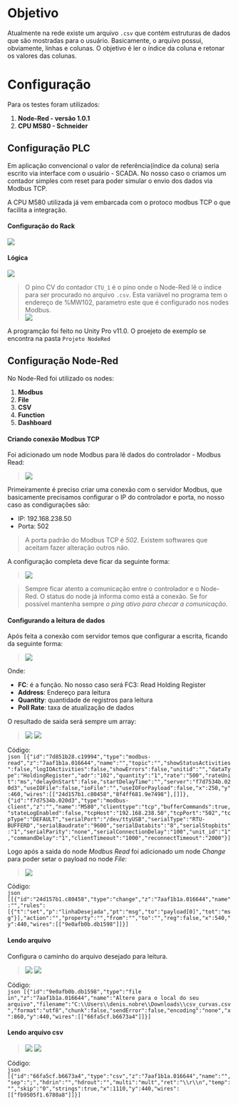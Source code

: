 # Objetivo

Atualmente na rede existe um arquivo `.csv` que contém estruturas de dados que são mostradas para o usuário.
Basicamente, o arquivo possui, obviamente, linhas e colunas. O objetivo é ler o índice da coluna e retonar os valores das colunas.


# Configuração

Para os testes foram utilizados:
1. **Node-Red - versão 1.0.1**
2. **CPU M580 - Schneider**

## Configuração PLC

Em aplicação convencional o valor de referência(índice da coluna) seria escrito via interface com o usuário - SCADA. No nosso caso o criamos um contador simples com reset para poder simular o envio dos dados via Modbus TCP.

A CPU M580 utilizada já vem embarcada com o protoco modbus TCP o que facilita a integração.


#### Configuração do Rack
<img src="https://github.com/dedynobre/dados-modbus-csv/blob/master/imagens/config-rack.png"/></br>

#### Lógica
<img src="https://github.com/dedynobre/dados-modbus-csv/blob/master/imagens/logica.png"/></br>

> O pino CV do contador `CTU_1` é o pino onde o Node-Red lê o índice para ser procurado no arquivo `.csv`.
> Esta variável no programa tem o endereço de %MW102, parametro este que é configurado nos nodes Modbus.</br>
> <img src="https://github.com/dedynobre/dados-modbus-csv/blob/master/imagens/Var.png"/>


A programção foi feito no Unity Pro v11.0.
O proejeto de exemplo se encontra na pasta `Projeto NodeRed`

## Configuração Node-Red

No Node-Red foi utilizado os nodes:
1. **Modbus**
2. **File**
3. **CSV**
4. **Function**
5. **Dashboard**

#### Criando conexão Modbus TCP

Foi adicionado um node Modbus para lê dados do controlador - Modbus Read:
> <img src="https://github.com/dedynobre/dados-modbus-csv/blob/master/imagens/config-modbus-01.png"/>

Primeiramente é preciso criar uma conexão com o servidor Modbus, que basicamente precisamos configurar o IP do controlador e porta, no nosso caso as condigurações são:
* IP: 192.168.238.50
* Porta: 502

> A porta padrão do Modbus TCP é *502*. Existem softwares que aceitam fazer alteração outros não.

A configuração completa deve ficar da seguinte forma:
> <img src="https://github.com/dedynobre/dados-modbus-csv/blob/master/imagens/config-modbus-02.png"/>


> Sempre ficar atento a comunicação entre o controlador e o Node-Red. O status do node já informa como está a conexão. Se for possível mantenha sempre *o ping ativo para checar a comunicação*.


#### Configurando a leitura de dados

Após feita a conexão com servidor temos que configurar a escrita, ficando da seguinte forma:
> <img src="https://github.com/dedynobre/dados-modbus-csv/blob/master/imagens/config-modbus-02.png"/>

Onde:
* **FC**: é a função. No nosso caso será FC3: Read Holding Register
* **Address**: Endereço para leitura
* **Quantity**: quantidade de registros para leitura
* **Poll Rate**: taxa de atualização de dados

O resultado de saida será sempre um array:
> <img src="https://github.com/dedynobre/dados-modbus-csv/blob/master/imagens/node-config-02.png"/>
> <img src="https://github.com/dedynobre/dados-modbus-csv/blob/master/imagens/node-config-01.png"/>

Código:</br>
	```json
	[{"id":"7d851b28.c19994","type":"modbus-read","z":"7aaf1b1a.016644","name":"","topic":"","showStatusActivities":false,"logIOActivities":false,"showErrors":false,"unitid":"","dataType":"HoldingRegister","adr":"102","quantity":"1","rate":"500","rateUnit":"ms","delayOnStart":false,"startDelayTime":"","server":"f7d7534b.020d3","useIOFile":false,"ioFile":"","useIOForPayload":false,"x":250,"y":460,"wires":[["24d157b1.c80458","8f4ff681.9e7498"],[]]},{"id":"f7d7534b.020d3","type":"modbus-client","z":"","name":"M580","clienttype":"tcp","bufferCommands":true,"stateLogEnabled":false,"tcpHost":"192.168.238.50","tcpPort":"502","tcpType":"DEFAULT","serialPort":"/dev/ttyUSB","serialType":"RTU-BUFFERD","serialBaudrate":"9600","serialDatabits":"8","serialStopbits":"1","serialParity":"none","serialConnectionDelay":"100","unit_id":"1","commandDelay":"1","clientTimeout":"1000","reconnectTimeout":"2000"}]
	```

Logo após a saida do node *Modbus Read* foi adicionado um node *Change* para poder setar o payload no node *File*:
> <img src="https://github.com/dedynobre/dados-modbus-csv/blob/master/imagens/node-config-04.png"/>

Código: </br>
	```json
	[[{"id":"24d157b1.c80458","type":"change","z":"7aaf1b1a.016644","name":"","rules":[{"t":"set","p":"linhaDesejada","pt":"msg","to":"payload[0]","tot":"msg"}],"action":"","property":"","from":"","to":"","reg":false,"x":540,"y":440,"wires":[["9e0afb0b.db1598"]]}]
	```

#### Lendo arquivo

Configura o caminho do arquivo desejado para leitura.
> <img src="https://github.com/dedynobre/dados-modbus-csv/blob/master/imagens/node-config-05.png"/>
> <img src="https://github.com/dedynobre/dados-modbus-csv/blob/master/imagens/node-config-06.png"/>

Código: </br>
	```json
	[{"id":"9e0afb0b.db1598","type":"file in","z":"7aaf1b1a.016644","name":"Altere para o local do seu arquivo","filename":"C:\\Users\\denis.nobre\\Downloads\\csv_curvas.csv","format":"utf8","chunk":false,"sendError":false,"encoding":"none","x":860,"y":440,"wires":[["66fa5cf.b6673a4"]]}]
	```

#### Lendo arquivo csv
> <img src="https://github.com/dedynobre/dados-modbus-csv/blob/master/imagens/node-config-07.png"/>
> <img src="https://github.com/dedynobre/dados-modbus-csv/blob/master/imagens/node-config-08.png"/>
Código: </br>
	```json
	[{"id":"66fa5cf.b6673a4","type":"csv","z":"7aaf1b1a.016644","name":"","sep":";","hdrin":"","hdrout":"","multi":"mult","ret":"\\r\\n","temp":"","skip":"0","strings":true,"x":1110,"y":440,"wires":[["fb9505f1.6780a8"]]}]
	```









